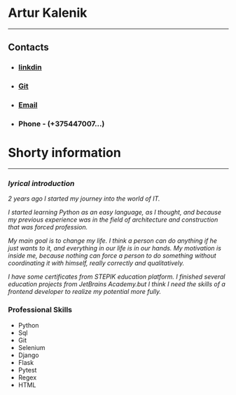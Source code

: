 
# Artur Kalenik
___
## Contacts
* ### [linkdin](https://www.linkedin.com/in/arturshtill/)
* ### [Git](https://github.com/ArturSHTIL)
* ### [Email](arturshtil@gmail.com,"arturshtil@gmail.com")
* ### Phone - (+375447007...)

# Shorty information
___
### ***lyrical introduction***
*2 years ago I started my journey into the world of IT.*

*I started learning Python as an easy language, as I thought, and because my previous experience was in the field of architecture and construction  that was forced profession.*

*My main goal is to change my life. I think a person can do anything if he just wants to it, and everything in our life is in our hands.
My motivation is inside me, because nothing can force a person to do something without coordinating it with himself, really correctly and qualitatively.*

*I have some certificates from STEPIK education platform. I finished several education projects from JetBrains Academy.but I think I need the skills of a frontend developer to realize my potential more fully.* 
### **Professional Skills**
* Python
* Sql
* Git
* Selenium
* Django
* Flask
* Pytest
* Regex
* HTML